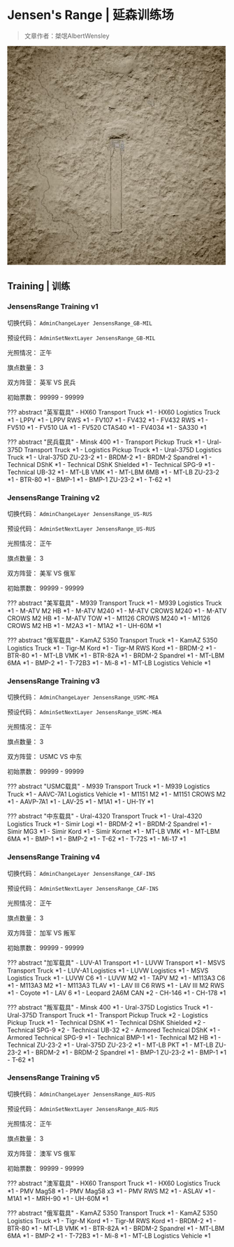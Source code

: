 # Jensen's Range | 延森训练场

> 文章作者：桀氓AlbertWensley

![Jensens_Range](./img/map_mini/Jensens_Range.jpg)


## Training | 训练


### JensensRange Training v1

切换代码： `AdminChangeLayer JensensRange_GB-MIL`

预设代码： `AdminSetNextLayer JensensRange_GB-MIL`

光照情况： 正午

旗点数量： 3

双方阵营： 英军 VS 民兵

初始票数： 99999  -  99999

??? abstract "英军载具"
    - HX60 Transport Truck *1
    - HX60 Logistics Truck *1
    - LPPV *1
    - LPPV RWS *1
    - FV107 *1
    - FV432 *1
    - FV432 RWS *1
    - FV510 *1
    - FV510 UA *1
    - FV520 CTAS40 *1
    - FV4034 *1
    - SA330 *1

??? abstract "民兵载具"
    - Minsk 400 *1
    - Transport Pickup Truck *1
    - Ural-375D Transport Truck *1
    - Logistics Pickup Truck *1
    - Ural-375D Logistics Truck *1
    - Ural-375D ZU-23-2 *1
    - BRDM-2 *1
    - BRDM-2 Spandrel *1
    - Technical DShK *1
    - Technical DShK Shielded *1
    - Technical SPG-9 *1
    - Technical UB-32 *1
    - MT-LB VMK *1
    - MT-LBM 6MB *1
    - MT-LB ZU-23-2 *1
    - BTR-80 *1
    - BMP-1 *1
    - BMP-1 ZU-23-2 *1
    - T-62 *1


### JensensRange Training v2

切换代码： `AdminChangeLayer JensensRange_US-RUS`

预设代码： `AdminSetNextLayer JensensRange_US-RUS`

光照情况： 正午

旗点数量： 3

双方阵营： 美军 VS 俄军

初始票数： 99999  -  99999

??? abstract "美军载具"
    - M939 Transport Truck *1
    - M939 Logistics Truck *1
    - M-ATV M2 HB *1
    - M-ATV M240 *1
    - M-ATV CROWS M240 *1
    - M-ATV CROWS M2 HB *1
    - M-ATV TOW *1
    - M1126 CROWS M240 *1
    - M1126 CROWS M2 HB *1
    - M2A3 *1
    - M1A2 *1
    - UH-60M *1

??? abstract "俄军载具"
    - KamAZ 5350 Transport Truck *1
    - KamAZ 5350 Logistics Truck *1
    - Tigr-M Kord *1
    - Tigr-M RWS Kord *1
    - BRDM-2 *1
    - BTR-80 *1
    - MT-LB VMK *1
    - BTR-82A *1
    - BRDM-2 Spandrel *1
    - MT-LBM 6MA *1
    - BMP-2 *1
    - T-72B3 *1
    - Mi-8 *1
    - MT-LB Logistics Vehicle *1


### JensensRange Training v3

切换代码： `AdminChangeLayer JensensRange_USMC-MEA`

预设代码： `AdminSetNextLayer JensensRange_USMC-MEA`

光照情况： 正午

旗点数量： 3

双方阵营： USMC VS 中东

初始票数： 99999  -  99999

??? abstract "USMC载具"
    - M939 Transport Truck *1
    - M939 Logistics Truck *1
    - AAVC-7A1 Logistics Vehicle *1
    - M1151 M2 *1
    - M1151 CROWS M2 *1
    - AAVP-7A1 *1
    - LAV-25 *1
    - M1A1 *1
    - UH-1Y *1

??? abstract "中东载具"
    - Ural-4320 Transport Truck *1
    - Ural-4320 Logistics Truck *1
    - Simir Logi *1
    - BRDM-2 *1
    - BRDM-2 Spandrel *1
    - Simir MG3 *1
    - Simir Kord *1
    - Simir Kornet *1
    - MT-LB VMK *1
    - MT-LBM 6MA *1
    - BMP-1 *1
    - BMP-2 *1
    - T-62 *1
    - T-72S *1
    - Mi-17 *1


### JensensRange Training v4

切换代码： `AdminChangeLayer JensensRange_CAF-INS`

预设代码： `AdminSetNextLayer JensensRange_CAF-INS`

光照情况： 正午

旗点数量： 3

双方阵营： 加军 VS 叛军

初始票数： 99999  -  99999

??? abstract "加军载具"
    - LUV-A1 Transport *1
    - LUVW Transport *1
    - MSVS Transport Truck *1
    - LUV-A1 Logistics *1
    - LUVW Logistics *1
    - MSVS Logistics Truck *1
    - LUVW C6 *1
    - LUVW M2 *1
    - TAPV M2 *1
    - M113A3 C6 *1
    - M113A3 M2 *1
    - M113A3 TLAV *1
    - LAV III C6 RWS *1
    - LAV III M2 RWS *1
    - Coyote *1
    - LAV 6 *1
    - Leopard 2A6M CAN *2
    - CH-146 *1
    - CH-178 *1

??? abstract "叛军载具"
    - Minsk 400 *1
    - Ural-375D Logistics Truck *1
    - Ural-375D Transport Truck *1
    - Transport Pickup Truck *2
    - Logistics Pickup Truck *1
    - Technical DShK *1
    - Technical DShK Shielded *2
    - Technical SPG-9 *2
    - Technical UB-32 *2
    - Armored Technical DShK *1
    - Armored Technical SPG-9 *1
    - Technical BMP-1 *1
    - Technical M2 HB *1
    - Technical ZU-23-2 *1
    - Ural-375D ZU-23-2 *1
    - MT-LB PKT *1
    - MT-LB ZU-23-2 *1
    - BRDM-2 *1
    - BRDM-2 Spandrel *1
    - BMP-1 ZU-23-2 *1
    - BMP-1 *1
    - T-62 *1


### JensensRange Training v5

切换代码： `AdminChangeLayer JensensRange_AUS-RUS`

预设代码： `AdminSetNextLayer JensensRange_AUS-RUS`

光照情况： 正午

旗点数量： 3

双方阵营： 澳军 VS 俄军

初始票数： 99999  -  99999

??? abstract "澳军载具"
    - HX60 Transport Truck *1
    - HX60 Logistics Truck *1
    - PMV Mag58 *1
    - PMV Mag58 x3 *1
    - PMV RWS M2 *1
    - ASLAV *1
    - M1A1 *1
    - MRH-90 *1
    - UH-60M *1

??? abstract "俄军载具"
    - KamAZ 5350 Transport Truck *1
    - KamAZ 5350 Logistics Truck *1
    - Tigr-M Kord *1
    - Tigr-M RWS Kord *1
    - BRDM-2 *1
    - BTR-80 *1
    - MT-LB VMK *1
    - BTR-82A *1
    - BRDM-2 Spandrel *1
    - MT-LBM 6MA *1
    - BMP-2 *1
    - T-72B3 *1
    - Mi-8 *1
    - MT-LB Logistics Vehicle *1